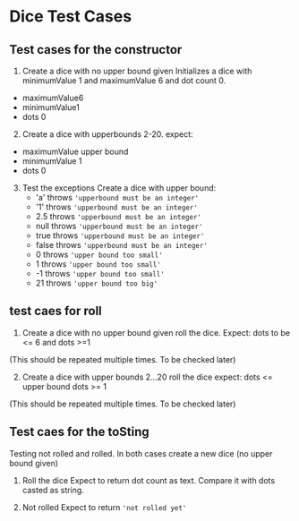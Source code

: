 # Dice Test Cases

## Test cases for the constructor

1. Create a dice with no upper bound given 
Initializes a dice with minimumValue 1 and maximumValue 6 and dot count 0.
-   maximumValue6
-   minimumValue1
-   dots 0

2. Create a dice with upperbounds 2-20.
expect:
-   maximumValue upper bound
-   minimumValue 1
-   dots 0

3. Test the exceptions
   Create a dice with upper bound:
    - 'a' throws `'upperbound must be an integer'`
    - '1' throws `'upperbound must be an integer'`
    - 2.5 throws `'upperbound must be an integer'`
    - null throws `'upperbound must be an integer'`
    - true throws `'upperbound must be an integer'`
    - false throws `'upperbound must be an integer'`
    - 0 throws `'upper bound too small'`
    - 1 throws `'upper bound too small'`
    - -1 throws `'upper bound too small'`
    - 21 throws `'upper bound too big'`

## test caes for roll

1. Create a dice with no upper bound given 
roll the dice.
Expect:
dots to be <= 6
and dots >=1

(This should be repeated multiple times. To be checked later)

2. Create a dice with upper bounds 2...20
roll the dice
expect:
dots <= upper bound
dots >= 1

(This should be repeated multiple times. To be checked later)


## Test caes for the toSting
Testing not rolled and rolled.
In both cases create a new dice (no upper bound given)

1. Roll the dice
Expect to return dot count as text. Compare it with dots casted as string.

2. Not rolled
Expect to return `'not rolled yet'`